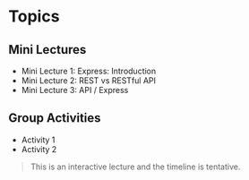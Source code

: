 
# Topics

## Mini Lectures
- Mini Lecture 1: Express: Introduction
- Mini Lecture 2: REST vs RESTful API
- Mini Lecture 3: API / Express

## Group Activities
- Activity 1
- Activity 2


> This is an interactive lecture and the timeline is tentative.

